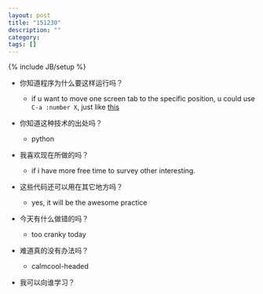 ```yaml
---
layout: post
title: "151230"
description: ""
category: 
tags: []
---
```

{% include JB/setup %}

* 你知道程序为什么要这样运行吗？
  * if u want to move one screen tab to the specific position, u could use `C-a :number X`, just like [this](http://superuser.com/a/383046)

* 你知道这种技术的出处吗？
  * python

* 我喜欢现在所做的吗？
  * if i have more free time to survey other interesting.

* 这些代码还可以用在其它地方吗？
  * yes, it will be the awesome practice

* 今天有什么做错的吗？
  * too cranky today

* 难道真的没有办法吗？
  * calmcool-headed 

* 我可以向谁学习？
 
